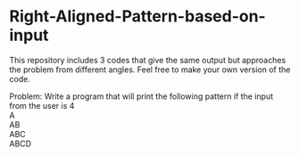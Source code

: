 # Right-Aligned-Pattern-based-on-input

This repository includes 3 codes that give the same output but approaches the problem from different angles.
Feel free to make your own version of the code.

Problem: Write a program that will print the following pattern if the input from the user is 4  
   A  
  AB  
 ABC  
ABCD  

